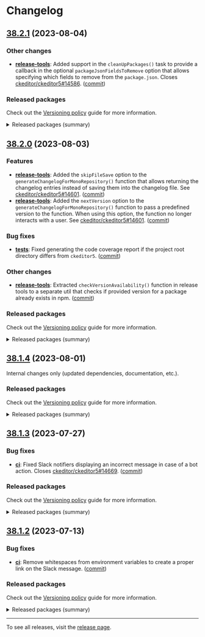 Changelog
=========

## [38.2.1](https://github.com/ckeditor/ckeditor5-dev/compare/v38.2.0...v38.2.1) (2023-08-04)

### Other changes

* **[release-tools](https://www.npmjs.com/package/@ckeditor/ckeditor5-dev-release-tools)**: Added support in the `cleanUpPackages()` task to provide a callback in the optional `packageJsonFieldsToRemove` option that allows specifying which fields to remove from the `package.json`. Closes [ckeditor/ckeditor5#14586](https://github.com/ckeditor/ckeditor5/issues/14586). ([commit](https://github.com/ckeditor/ckeditor5-dev/commit/aaeda4151aab9d037e55ffbf74e038fbe2416c9f))

### Released packages

Check out the [Versioning policy](https://ckeditor.com/docs/ckeditor5/latest/framework/guides/support/versioning-policy.html) guide for more information.

<details>
<summary>Released packages (summary)</summary>

Other releases:

* [@ckeditor/ckeditor5-dev-bump-year](https://www.npmjs.com/package/@ckeditor/ckeditor5-dev-bump-year/v/38.2.1): v38.2.0 => v38.2.1
* [@ckeditor/ckeditor5-dev-ci](https://www.npmjs.com/package/@ckeditor/ckeditor5-dev-ci/v/38.2.1): v38.2.0 => v38.2.1
* [@ckeditor/ckeditor5-dev-dependency-checker](https://www.npmjs.com/package/@ckeditor/ckeditor5-dev-dependency-checker/v/38.2.1): v38.2.0 => v38.2.1
* [@ckeditor/ckeditor5-dev-docs](https://www.npmjs.com/package/@ckeditor/ckeditor5-dev-docs/v/38.2.1): v38.2.0 => v38.2.1
* [@ckeditor/ckeditor5-dev-release-tools](https://www.npmjs.com/package/@ckeditor/ckeditor5-dev-release-tools/v/38.2.1): v38.2.0 => v38.2.1
* [@ckeditor/ckeditor5-dev-tests](https://www.npmjs.com/package/@ckeditor/ckeditor5-dev-tests/v/38.2.1): v38.2.0 => v38.2.1
* [@ckeditor/ckeditor5-dev-transifex](https://www.npmjs.com/package/@ckeditor/ckeditor5-dev-transifex/v/38.2.1): v38.2.0 => v38.2.1
* [@ckeditor/ckeditor5-dev-translations](https://www.npmjs.com/package/@ckeditor/ckeditor5-dev-translations/v/38.2.1): v38.2.0 => v38.2.1
* [@ckeditor/ckeditor5-dev-utils](https://www.npmjs.com/package/@ckeditor/ckeditor5-dev-utils/v/38.2.1): v38.2.0 => v38.2.1
* [@ckeditor/ckeditor5-dev-web-crawler](https://www.npmjs.com/package/@ckeditor/ckeditor5-dev-web-crawler/v/38.2.1): v38.2.0 => v38.2.1
* [@ckeditor/jsdoc-plugins](https://www.npmjs.com/package/@ckeditor/jsdoc-plugins/v/38.2.1): v38.2.0 => v38.2.1
* [@ckeditor/typedoc-plugins](https://www.npmjs.com/package/@ckeditor/typedoc-plugins/v/38.2.1): v38.2.0 => v38.2.1
</details>


## [38.2.0](https://github.com/ckeditor/ckeditor5-dev/compare/v38.1.4...v38.2.0) (2023-08-03)

### Features

* **[release-tools](https://www.npmjs.com/package/@ckeditor/ckeditor5-dev-release-tools)**: Added the `skipFileSave` option to the `generateChangelogForMonoRepository()` function that allows returning the changelog entries instead of saving them into the changelog file. See [ckeditor/ckeditor5#14601](https://github.com/ckeditor/ckeditor5/issues/14601). ([commit](https://github.com/ckeditor/ckeditor5-dev/commit/0b1b1e3e9a5ae928177468b599ebaf201815711f))
* **[release-tools](https://www.npmjs.com/package/@ckeditor/ckeditor5-dev-release-tools)**: Added  the `nextVersion` option to the `generateChangelogForMonoRepository()` function to pass a predefined version to the function. When using this option, the function no longer interacts with a user. See [ckeditor/ckeditor5#14601](https://github.com/ckeditor/ckeditor5/issues/14601). ([commit](https://github.com/ckeditor/ckeditor5-dev/commit/0b1b1e3e9a5ae928177468b599ebaf201815711f))

### Bug fixes

* **[tests](https://www.npmjs.com/package/@ckeditor/ckeditor5-dev-tests)**: Fixed generating the code coverage report if the project root directory differs from `ckeditor5`. ([commit](https://github.com/ckeditor/ckeditor5-dev/commit/5d6add38aa9e71725c23af936fcd6173adbcd13a))

### Other changes

* **[release-tools](https://www.npmjs.com/package/@ckeditor/ckeditor5-dev-release-tools)**: Extracted `checkVersionAvailability()` function in release tools to a separate util that checks if provided version for a package already exists in npm. ([commit](https://github.com/ckeditor/ckeditor5-dev/commit/1afa9362318aefcb6359265d386649c9c6ca497f))

### Released packages

Check out the [Versioning policy](https://ckeditor.com/docs/ckeditor5/latest/framework/guides/support/versioning-policy.html) guide for more information.

<details>
<summary>Released packages (summary)</summary>

Releases containing new features:

* [@ckeditor/ckeditor5-dev-release-tools](https://www.npmjs.com/package/@ckeditor/ckeditor5-dev-release-tools/v/38.2.0): v38.1.4 => v38.2.0

Other releases:

* [@ckeditor/ckeditor5-dev-bump-year](https://www.npmjs.com/package/@ckeditor/ckeditor5-dev-bump-year/v/38.2.0): v38.1.4 => v38.2.0
* [@ckeditor/ckeditor5-dev-ci](https://www.npmjs.com/package/@ckeditor/ckeditor5-dev-ci/v/38.2.0): v38.1.4 => v38.2.0
* [@ckeditor/ckeditor5-dev-dependency-checker](https://www.npmjs.com/package/@ckeditor/ckeditor5-dev-dependency-checker/v/38.2.0): v38.1.4 => v38.2.0
* [@ckeditor/ckeditor5-dev-docs](https://www.npmjs.com/package/@ckeditor/ckeditor5-dev-docs/v/38.2.0): v38.1.4 => v38.2.0
* [@ckeditor/ckeditor5-dev-tests](https://www.npmjs.com/package/@ckeditor/ckeditor5-dev-tests/v/38.2.0): v38.1.4 => v38.2.0
* [@ckeditor/ckeditor5-dev-transifex](https://www.npmjs.com/package/@ckeditor/ckeditor5-dev-transifex/v/38.2.0): v38.1.4 => v38.2.0
* [@ckeditor/ckeditor5-dev-translations](https://www.npmjs.com/package/@ckeditor/ckeditor5-dev-translations/v/38.2.0): v38.1.4 => v38.2.0
* [@ckeditor/ckeditor5-dev-utils](https://www.npmjs.com/package/@ckeditor/ckeditor5-dev-utils/v/38.2.0): v38.1.4 => v38.2.0
* [@ckeditor/ckeditor5-dev-web-crawler](https://www.npmjs.com/package/@ckeditor/ckeditor5-dev-web-crawler/v/38.2.0): v38.1.4 => v38.2.0
* [@ckeditor/jsdoc-plugins](https://www.npmjs.com/package/@ckeditor/jsdoc-plugins/v/38.2.0): v38.1.4 => v38.2.0
* [@ckeditor/typedoc-plugins](https://www.npmjs.com/package/@ckeditor/typedoc-plugins/v/38.2.0): v38.1.4 => v38.2.0
</details>


## [38.1.4](https://github.com/ckeditor/ckeditor5-dev/compare/v38.1.3...v38.1.4) (2023-08-01)

Internal changes only (updated dependencies, documentation, etc.).

### Released packages

Check out the [Versioning policy](https://ckeditor.com/docs/ckeditor5/latest/framework/guides/support/versioning-policy.html) guide for more information.

<details>
<summary>Released packages (summary)</summary>

Other releases:

* [@ckeditor/ckeditor5-dev-bump-year](https://www.npmjs.com/package/@ckeditor/ckeditor5-dev-bump-year): v38.1.3 => v38.1.4
* [@ckeditor/ckeditor5-dev-ci](https://www.npmjs.com/package/@ckeditor/ckeditor5-dev-ci): v38.1.3 => v38.1.4
* [@ckeditor/ckeditor5-dev-dependency-checker](https://www.npmjs.com/package/@ckeditor/ckeditor5-dev-dependency-checker): v38.1.3 => v38.1.4
* [@ckeditor/ckeditor5-dev-docs](https://www.npmjs.com/package/@ckeditor/ckeditor5-dev-docs): v38.1.3 => v38.1.4
* [@ckeditor/ckeditor5-dev-release-tools](https://www.npmjs.com/package/@ckeditor/ckeditor5-dev-release-tools): v38.1.3 => v38.1.4
* [@ckeditor/ckeditor5-dev-tests](https://www.npmjs.com/package/@ckeditor/ckeditor5-dev-tests): v38.1.3 => v38.1.4
* [@ckeditor/ckeditor5-dev-transifex](https://www.npmjs.com/package/@ckeditor/ckeditor5-dev-transifex): v38.1.3 => v38.1.4
* [@ckeditor/ckeditor5-dev-translations](https://www.npmjs.com/package/@ckeditor/ckeditor5-dev-translations): v38.1.3 => v38.1.4
* [@ckeditor/ckeditor5-dev-utils](https://www.npmjs.com/package/@ckeditor/ckeditor5-dev-utils): v38.1.3 => v38.1.4
* [@ckeditor/ckeditor5-dev-web-crawler](https://www.npmjs.com/package/@ckeditor/ckeditor5-dev-web-crawler): v38.1.3 => v38.1.4
* [@ckeditor/jsdoc-plugins](https://www.npmjs.com/package/@ckeditor/jsdoc-plugins): v38.1.3 => v38.1.4
* [@ckeditor/typedoc-plugins](https://www.npmjs.com/package/@ckeditor/typedoc-plugins): v38.1.3 => v38.1.4
</details>


## [38.1.3](https://github.com/ckeditor/ckeditor5-dev/compare/v38.1.2...v38.1.3) (2023-07-27)

### Bug fixes

* **[ci](https://www.npmjs.com/package/@ckeditor/ckeditor5-dev-ci)**: Fixed Slack notifiers displaying an incorrect message in case of a bot action. Closes [ckeditor/ckeditor5#14669](https://github.com/ckeditor/ckeditor5/issues/14669). ([commit](https://github.com/ckeditor/ckeditor5-dev/commit/9c1af13e33cf48bcd809b8f609f592d5eb4a21a7))

### Released packages

Check out the [Versioning policy](https://ckeditor.com/docs/ckeditor5/latest/framework/guides/support/versioning-policy.html) guide for more information.

<details>
<summary>Released packages (summary)</summary>

Other releases:

* [@ckeditor/ckeditor5-dev-bump-year](https://www.npmjs.com/package/@ckeditor/ckeditor5-dev-bump-year): v38.1.2 => v38.1.3
* [@ckeditor/ckeditor5-dev-ci](https://www.npmjs.com/package/@ckeditor/ckeditor5-dev-ci): v38.1.2 => v38.1.3
* [@ckeditor/ckeditor5-dev-dependency-checker](https://www.npmjs.com/package/@ckeditor/ckeditor5-dev-dependency-checker): v38.1.2 => v38.1.3
* [@ckeditor/ckeditor5-dev-docs](https://www.npmjs.com/package/@ckeditor/ckeditor5-dev-docs): v38.1.2 => v38.1.3
* [@ckeditor/ckeditor5-dev-release-tools](https://www.npmjs.com/package/@ckeditor/ckeditor5-dev-release-tools): v38.1.2 => v38.1.3
* [@ckeditor/ckeditor5-dev-tests](https://www.npmjs.com/package/@ckeditor/ckeditor5-dev-tests): v38.1.2 => v38.1.3
* [@ckeditor/ckeditor5-dev-transifex](https://www.npmjs.com/package/@ckeditor/ckeditor5-dev-transifex): v38.1.2 => v38.1.3
* [@ckeditor/ckeditor5-dev-translations](https://www.npmjs.com/package/@ckeditor/ckeditor5-dev-translations): v38.1.2 => v38.1.3
* [@ckeditor/ckeditor5-dev-utils](https://www.npmjs.com/package/@ckeditor/ckeditor5-dev-utils): v38.1.2 => v38.1.3
* [@ckeditor/ckeditor5-dev-web-crawler](https://www.npmjs.com/package/@ckeditor/ckeditor5-dev-web-crawler): v38.1.2 => v38.1.3
* [@ckeditor/jsdoc-plugins](https://www.npmjs.com/package/@ckeditor/jsdoc-plugins): v38.1.2 => v38.1.3
* [@ckeditor/typedoc-plugins](https://www.npmjs.com/package/@ckeditor/typedoc-plugins): v38.1.2 => v38.1.3
</details>


## [38.1.2](https://github.com/ckeditor/ckeditor5-dev/compare/v38.1.1...v38.1.2) (2023-07-13)

### Bug fixes

* **[ci](https://www.npmjs.com/package/@ckeditor/ckeditor5-dev-ci)**: Remove whitespaces from environment variables to create a proper link on the Slack message. ([commit](https://github.com/ckeditor/ckeditor5-dev/commit/bfe51f0e9f3fe024cab77627700e98790b25da31))

### Released packages

Check out the [Versioning policy](https://ckeditor.com/docs/ckeditor5/latest/framework/guides/support/versioning-policy.html) guide for more information.

<details>
<summary>Released packages (summary)</summary>

Other releases:

* [@ckeditor/ckeditor5-dev-bump-year](https://www.npmjs.com/package/@ckeditor/ckeditor5-dev-bump-year): v38.1.1 => v38.1.2
* [@ckeditor/ckeditor5-dev-ci](https://www.npmjs.com/package/@ckeditor/ckeditor5-dev-ci): v38.1.1 => v38.1.2
* [@ckeditor/ckeditor5-dev-dependency-checker](https://www.npmjs.com/package/@ckeditor/ckeditor5-dev-dependency-checker): v38.1.1 => v38.1.2
* [@ckeditor/ckeditor5-dev-docs](https://www.npmjs.com/package/@ckeditor/ckeditor5-dev-docs): v38.1.1 => v38.1.2
* [@ckeditor/ckeditor5-dev-release-tools](https://www.npmjs.com/package/@ckeditor/ckeditor5-dev-release-tools): v38.1.1 => v38.1.2
* [@ckeditor/ckeditor5-dev-tests](https://www.npmjs.com/package/@ckeditor/ckeditor5-dev-tests): v38.1.1 => v38.1.2
* [@ckeditor/ckeditor5-dev-transifex](https://www.npmjs.com/package/@ckeditor/ckeditor5-dev-transifex): v38.1.1 => v38.1.2
* [@ckeditor/ckeditor5-dev-translations](https://www.npmjs.com/package/@ckeditor/ckeditor5-dev-translations): v38.1.1 => v38.1.2
* [@ckeditor/ckeditor5-dev-utils](https://www.npmjs.com/package/@ckeditor/ckeditor5-dev-utils): v38.1.1 => v38.1.2
* [@ckeditor/ckeditor5-dev-web-crawler](https://www.npmjs.com/package/@ckeditor/ckeditor5-dev-web-crawler): v38.1.1 => v38.1.2
* [@ckeditor/jsdoc-plugins](https://www.npmjs.com/package/@ckeditor/jsdoc-plugins): v38.1.1 => v38.1.2
* [@ckeditor/typedoc-plugins](https://www.npmjs.com/package/@ckeditor/typedoc-plugins): v38.1.1 => v38.1.2
</details>

---

To see all releases, visit the [release page](https://github.com/ckeditor/ckeditor5-dev/releases).

